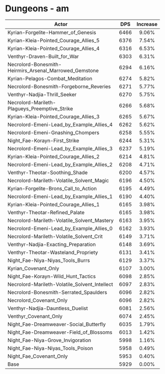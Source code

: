 # Dungeons - am
| Actor | DPS | Increase |
|---|:---:|:---:|
|Kyrian-Forgelite-Hammer_of_Genesis|6466|9.06%|
|Kyrian-Kleia-Pointed_Courage_Allies_5|6376|7.54%|
|Kyrian-Kleia-Pointed_Courage_Allies_4|6316|6.53%|
|Venthyr-Draven-Built_for_War|6303|6.31%|
|Necrolord-Bonesmith-Heirmirs_Arsenal_Marrowed_Gemstone|6294|6.16%|
|Kyrian-Pelagos-Combat_Meditation|6274|5.82%|
|Necrolord-Bonesmith-Forgeborne_Reveries|6271|5.77%|
|Venthyr-Nadjia-Thrill_Seeker|6270|5.75%|
|Necrolord-Marileth-Plagueys_Preemptive_Strike|6266|5.68%|
|Kyrian-Kleia-Pointed_Courage_Allies_3|6265|5.67%|
|Necrolord-Emeni-Lead_by_Example_Allies_4|6262|5.62%|
|Necrolord-Emeni-Gnashing_Chompers|6258|5.55%|
|Night_Fae-Korayn-First_Strike|6244|5.31%|
|Necrolord-Emeni-Lead_by_Example_Allies_3|6237|5.19%|
|Kyrian-Kleia-Pointed_Courage_Allies_2|6214|4.81%|
|Necrolord-Emeni-Lead_by_Example_Allies_2|6208|4.71%|
|Venthyr-Theotar-Soothing_Shade|6200|4.57%|
|Necrolord-Marileth-Volatile_Solvent_Magic|6196|4.50%|
|Kyrian-Forgelite-Brons_Call_to_Action|6195|4.49%|
|Necrolord-Emeni-Lead_by_Example_Allies_1|6190|4.40%|
|Kyrian-Kleia-Pointed_Courage_Allies_1|6165|3.98%|
|Venthyr-Theotar-Refined_Palate|6165|3.98%|
|Necrolord-Marileth-Volatile_Solvent_Mastery|6163|3.95%|
|Necrolord-Emeni-Lead_by_Example_Allies_0|6162|3.93%|
|Necrolord-Marileth-Volatile_Solvent_Crit|6149|3.71%|
|Venthyr-Nadjia-Exacting_Preparation|6148|3.69%|
|Venthyr-Theotar-Wasteland_Propriety|6131|3.41%|
|Night_Fae-Niya-Niyas_Tools_Burrs|6129|3.37%|
|Kyrian_Covenant_Only|6107|3.00%|
|Night_Fae-Korayn-Wild_Hunt_Tactics|6098|2.85%|
|Necrolord-Marileth-Volatile_Solvent_Intellect|6097|2.83%|
|Necrolord-Bonesmith-Serrated_Spaulders|6096|2.82%|
|Necrolord_Covenant_Only|6096|2.82%|
|Venthyr-Nadjia-Dauntless_Duelist|6081|2.56%|
|Venthyr_Covenant_Only|6074|2.45%|
|Night_Fae-Dreamweaver-Social_Butterfly|6035|1.79%|
|Night_Fae-Dreamweaver-Field_of_Blossoms|6013|1.42%|
|Night_Fae-Niya-Grove_Invigoration|5998|1.16%|
|Night_Fae-Niya-Niyas_Tools_Poison|5958|0.49%|
|Night_Fae_Covenant_Only|5953|0.40%|
|Base|5929|0.00%|
